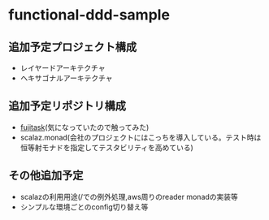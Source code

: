 # functional-ddd-sample

## 追加予定プロジェクト構成

- レイヤードアーキテクチャ
- ヘキサゴナルアーキテクチャ

## 追加予定リポジトリ構成

- [fujitask](http://qiita.com/pab_tech/items/86e4c31d052c678f6fa6)(気になっていたので触ってみた)
- scalaz.monad(会社のプロジェクトにはこっちを導入している。テスト時は恒等射モナドを指定してテスタビリティを高めている)


## その他追加予定

- scalazの利用用途(\/での例外処理,aws周りのreader monadの実装等
- シンプルな環境ごとのconfig切り替え等
